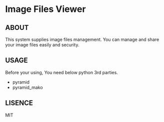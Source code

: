 # Image Files Viewer

## ABOUT 
This system supplies image files management. 
You can manage and share your image files easily and security. 

## USAGE
Before your using, You need below python 3rd parties.
* pyramid
* pyramid_mako

## LISENCE
MIT
